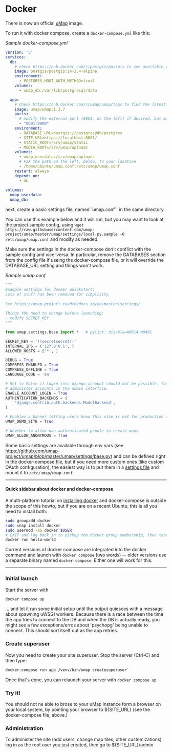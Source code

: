 # Docker

There is now an official [uMap](https://hub.docker.com/r/umap/umap) image.

To run it with docker compose, create a `docker-compose.yml` like this:

_Sample docker-compose.yml_ 
```yaml
version: '3'
services:
  db:
    # check https://hub.docker.com/r/postgis/postgis to see available versions
    image: postgis/postgis:14-3.4-alpine
    environment:
      - POSTGRES_HOST_AUTH_METHOD=trust
    volumes:
      - umap_db:/var/lib/postgresql/data

  app:
    # Check https://hub.docker.com/r/umap/umap/tags to find the latest version
    image: umap/umap:1.3.7
    ports:
      # modify the external port (8001, on the left) if desired, but make sure it matches SITE_URL, below
      - "8001:8000"
    environment:
      - DATABASE_URL=postgis://postgres@db/postgres
      - SITE_URL=https://localhost:8001/
      - STATIC_ROOT=/srv/umap/static
      - MEDIA_ROOT=/srv/umap/uploads
    volumes:
      - umap_userdata:/srv/umap/uploads
      # FIX the path on the left, below, to your location 
      - /home/ubuntu/umap.conf:/etc/umap/umap.conf
    restart: always
    depends_on:
      - db
    
volumes:
  umap_userdata:
  umap_db:

```

next, create a basic settings file, named `umap.conf`` in the same directory. 

You can use this example below and it will run, but you may want to look at the project sample config, using `wget https://raw.githubusercontent.com/umap-project/umap/master/umap/settings/local.py.sample -O /etc/umap/umap.conf` and modify as needed. 

Make sure the settings in the docker-compose don't conflict with the sample config and vice-versa. In particular, remove the DATABASES section from the config file if useing the docker-compose file, or it will override the DATABASE_URL setting and things won't work. 

_Sample umap.conf_ 
```python 
"""                                                                                                                                                                                      
Example settings for docker quickstart: 
Lots of stuff has been removed for simplicity                                                                                                                                     
                                                                                                                                                                                         
See https://umap-project.readthedocs.io/en/master/settings/                                                                                                                              
                                                                                                                                                                                         
Things YOU need to change before launching:                                                                                                                                              
- modify SECRET_KEY                                                                                                                                                                      
"""

from umap.settings.base import *   # pylint: disable=W0614,W0401                                                                                                                         

SECRET_KEY = '!!secretsecret!!'
INTERNAL_IPS = ('127.0.0.1', )
ALLOWED_HOSTS = ['*', ]

DEBUG = True
COMPRESS_ENABLED = True
COMPRESS_OFFLINE = True
LANGUAGE_CODE = 'en'

# Set to False if login into django account should not be possible. You can                                                                                                              
# administer accounts in the admin interface.                                                                                                                                            
ENABLE_ACCOUNT_LOGIN = True
AUTHENTICATION_BACKENDS = (
    'django.contrib.auth.backends.ModelBackend',
)

# Enables a banner letting users know this site is not for production use                                                                                                                
UMAP_DEMO_SITE = True

# Whether to allow non authenticated people to create maps.                                                                                                                              
UMAP_ALLOW_ANONYMOUS = True
```

Some basic settings are available through env vars (see https://github.com/umap-project/umap/blob/master/umap/settings/base.py) and can be defined right in the docker-compose file,
but if you need more custom ones (like custom OAuth configuration), the easiest
way is to put them in a [settings file](settings.md) and mount it to `/etc/umap/umap.conf`.

---

#### Quick sidebar about docker and docker-compose
A multi-platform tutorial on [installing docker](https://docs.docker.com/get-docker/) and docker-compose is outside the scope of this howto, but if you are on a recent Ubuntu, this is all you need to install both:

```bash
sudo groupadd docker 
sudo snap install docker
sudo usermod -aG docker $USER
# EXIT and log back in to pickup the docker group membership, then test with
docker run hello-world
```

Current versions of docker compose are integrated into the docker command and launch with `docker compose` (two words) -- older versions use a separate binary named `docker-compose`. Either one will work for this. 

---

### Initial launch

Start the server with 
```bash
docker compose up
```
... and let it run some initial setup until the output quiesces with a message about spawning uWSGI workers. Because there is a race between the time the app tries to connect to the DB and when the DB is actually ready, you might see a few exceptions/erros about 'psychopg' being unable to connect. This should sort itself out as the app retries. 

### Create superuser

Now you need to create your site superuser. Stop the server (Ctrl-C) and then type:
```bash
docker-compose run app /venv/bin/umap createsuperuser` 
``````

Once that's done, you can relaunch your server with `docker compose up`

### Try It!

You should not ne able to brose to your uMap instance form a browser on your local system, by pointing your browser to ${SITE_URL} (see the docker-compose file, above.)

### Administration

To administer the site (add users, change map tiles, other customizations) log in as the root user you just created, then go to ${SITE_URL}/admin


